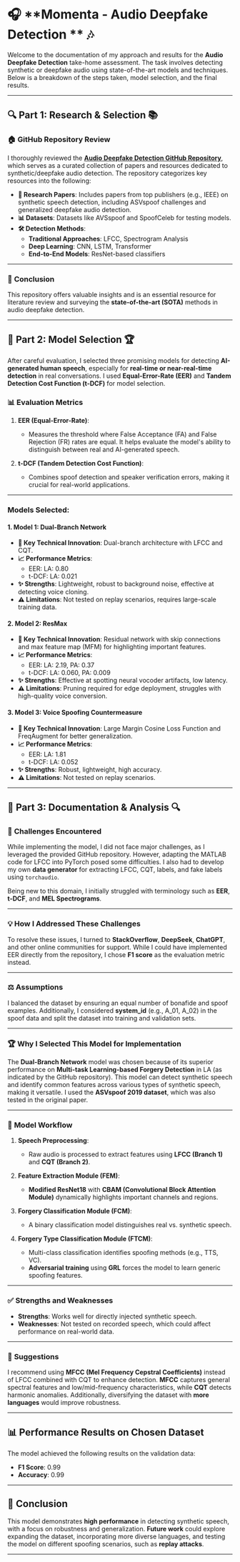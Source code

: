 # 🎧 **Momenta - Audio Deepfake Detection ** 🎶

Welcome to the documentation of my approach and results for the **Audio Deepfake Detection** take-home assessment. The task involves detecting synthetic or deepfake audio using state-of-the-art models and techniques. Below is a breakdown of the steps taken, model selection, and the final results.

---

## 🔍 **Part 1: Research & Selection** 📚

### 🏠 **GitHub Repository Review**

I thoroughly reviewed the [**Audio Deepfake Detection GitHub Repository**](https://github.com/media-sec-lab/Audio-Deepfake-Detection), which serves as a curated collection of papers and resources dedicated to synthetic/deepfake audio detection. The repository categorizes key resources into the following:

- **📄 Research Papers**: Includes papers from top publishers (e.g., IEEE) on synthetic speech detection, including ASVspoof challenges and generalized deepfake audio detection.
- **📊 Datasets**: Datasets like AVSspoof and SpoofCeleb for testing models.
- **🛠 Detection Methods**:
  - **Traditional Approaches**: LFCC, Spectrogram Analysis
  - **Deep Learning**: CNN, LSTM, Transformer
  - **End-to-End Models**: ResNet-based classifiers

---

### 📝 **Conclusion**

This repository offers valuable insights and is an essential resource for literature review and surveying the **state-of-the-art (SOTA)** methods in audio deepfake detection.

---

## 🧠 **Part 2: Model Selection** 🏆

After careful evaluation, I selected three promising models for detecting **AI-generated human speech**, especially for **real-time or near-real-time detection** in real conversations. I used **Equal-Error-Rate (EER)** and **Tandem Detection Cost Function (t-DCF)** for model selection.

### 📊 **Evaluation Metrics**

1. **EER (Equal-Error-Rate)**:
   - Measures the threshold where False Acceptance (FA) and False Rejection (FR) rates are equal. It helps evaluate the model's ability to distinguish between real and AI-generated speech.
   
2. **t-DCF (Tandem Detection Cost Function)**:
   - Combines spoof detection and speaker verification errors, making it crucial for real-world applications.

---

### **Models Selected:**

#### 1. **Model 1: Dual-Branch Network**
   - **🔧 Key Technical Innovation**: Dual-branch architecture with LFCC and CQT.
   - **📈 Performance Metrics**:
     - EER: LA: 0.80
     - t-DCF: LA: 0.021
   - **✨ Strengths**: Lightweight, robust to background noise, effective at detecting voice cloning.
   - **⚠ Limitations**: Not tested on replay scenarios, requires large-scale training data.

#### 2. **Model 2: ResMax**
   - **🔧 Key Technical Innovation**: Residual network with skip connections and max feature map (MFM) for highlighting important features.
   - **📈 Performance Metrics**:
     - EER: LA: 2.19, PA: 0.37
     - t-DCF: LA: 0.060, PA: 0.009
   - **✨ Strengths**: Effective at spotting neural vocoder artifacts, low latency.
   - **⚠ Limitations**: Pruning required for edge deployment, struggles with high-quality voice conversion.

#### 3. **Model 3: Voice Spoofing Countermeasure**
   - **🔧 Key Technical Innovation**: Large Margin Cosine Loss Function and FreqAugment for better generalization.
   - **📈 Performance Metrics**:
     - EER: LA: 1.81
     - t-DCF: LA: 0.052
   - **✨ Strengths**: Robust, lightweight, high accuracy.
   - **⚠ Limitations**: Not tested on replay scenarios.

---

## 📝 **Part 3: Documentation & Analysis** 🔍

### 🚧 **Challenges Encountered**

While implementing the model, I did not face major challenges, as I leveraged the provided GitHub repository. However, adapting the MATLAB code for LFCC into PyTorch posed some difficulties. I also had to develop my own **data generator** for extracting LFCC, CQT, labels, and fake labels using `torchaudio`.

Being new to this domain, I initially struggled with terminology such as **EER**, **t-DCF**, and **MEL Spectrograms**.

---

### 💡 **How I Addressed These Challenges**

To resolve these issues, I turned to **StackOverflow**, **DeepSeek**, **ChatGPT**, and other online communities for support. While I could have implemented EER directly from the repository, I chose **F1 score** as the evaluation metric instead.

---

### ⚖️ **Assumptions**

I balanced the dataset by ensuring an equal number of bonafide and spoof examples. Additionally, I considered **system_id** (e.g., A_01, A_02) in the spoof data and split the dataset into training and validation sets.

---

### 🏆 **Why I Selected This Model for Implementation**

The **Dual-Branch Network** model was chosen because of its superior performance on **Multi-task Learning-based Forgery Detection** in LA (as indicated by the GitHub repository). This model can detect synthetic speech and identify common features across various types of synthetic speech, making it versatile. I used the **ASVspoof 2019 dataset**, which was also tested in the original paper.

---

### 🔄 **Model Workflow**

1. **Speech Preprocessing**: 
   - Raw audio is processed to extract features using **LFCC (Branch 1)** and **CQT (Branch 2)**.
   
2. **Feature Extraction Module (FEM)**:
   - **Modified ResNet18** with **CBAM (Convolutional Block Attention Module)** dynamically highlights important channels and regions.
   
3. **Forgery Classification Module (FCM)**:
   - A binary classification model distinguishes real vs. synthetic speech.
   
4. **Forgery Type Classification Module (FTCM)**:
   - Multi-class classification identifies spoofing methods (e.g., TTS, VC).
   - **Adversarial training** using **GRL** forces the model to learn generic spoofing features.

---

### ✅ **Strengths and Weaknesses**

- **Strengths**: Works well for directly injected synthetic speech.
- **Weaknesses**: Not tested on recorded speech, which could affect performance on real-world data.

---

### 🧠 **Suggestions**

I recommend using **MFCC (Mel Frequency Cepstral Coefficients)** instead of LFCC combined with CQT to enhance detection. **MFCC** captures general spectral features and low/mid-frequency characteristics, while **CQT** detects harmonic anomalies. Additionally, diversifying the dataset with **more languages** would improve robustness.

---

## 📊 **Performance Results on Chosen Dataset**

The model achieved the following results on the validation data:

- **F1 Score**: 0.99
- **Accuracy**: 0.99

---

## 🎯 **Conclusion**

This model demonstrates **high performance** in detecting synthetic speech, with a focus on robustness and generalization. **Future work** could explore expanding the dataset, incorporating more diverse languages, and testing the model on different spoofing scenarios, such as **replay attacks**.

---

